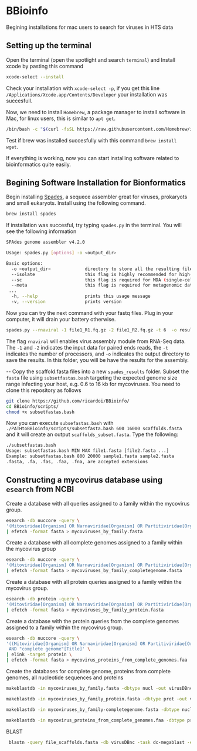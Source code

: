 # BBioinfo
Begining installations for mac users to search for viruses in HTS data

## Setting up the terminal
Open the terminal (open the spotlight and search `terminal`) and Install xcode by pasting this command 
```bash
xcode-select --install
```
Check your installation with `xcode-select -p`, if you get this line `/Applications/Xcode.app/Contents/Developer` your installation was succesfull.

Now, we need to install `Homebrew`, a package manager to install software in Mac, for linux users, this is similar to `apt get`.  
```bash
/bin/bash -c "$(curl -fsSL https://raw.githubusercontent.com/Homebrew/install/HEAD/install.sh)"
```
Test if brew was installed succesfully with this command `brew install wget`. 

If everything is working, now you can start installing software related to bioinformatics quite easily.

## Begining Software Installation for Bionformatics
Begin installing [Spades](http://ablab.github.io/spades/), a sequece assembler great for viruses, prokaryots and small eukaryots. 
Install using the following command.
```bash
brew install spades
```
If installation was succesful, try typing `spades.py` in the terminal.
You will see the following information 
```bash
SPAdes genome assembler v4.2.0

Usage: spades.py [options] -o <output_dir>

Basic options:
  -o <output_dir>             directory to store all the resulting files (required)
  --isolate                   this flag is highly recommended for high-coverage isolate and multi-cell data
  --sc                        this flag is required for MDA (single-cell) data
  --meta                      this flag is required for metagenomic data
 ...
  -h, --help                  prints this usage message
  -v, --version               prints version
```

Now you can try the next command with your fastq files. Plug in your computer, it will drain your battery otherwise.
```bash
spades.py --rnaviral -1 file1_R1.fq.gz -2 file1_R2.fq.gz -t 6  -o results_out
```
The flag `rnaviral` will enables virus assembly module from RNA-Seq data. The `-1` and `-2` indicates the input data for paired ends reads, the `-t` indicates the number of processors, and `-o` indicates the output directory to save the results. In this folder, you will be have the results for the assembly.

--
Copy the scaffold.fasta files into a new `spades_results` folder. Subset the `fasta` file using `subsetfastas.bash` targeting the expected genome size range infecting your host, e.g. 0.6 to 16 kb for mycoviruses.
You need to clone this repository as follows
```bash
git clone https://github.com/ricardoi/BBioinfo/
cd BBioinfo/scripts/
chmod +x subsetfastas.bash
```
Now you can execute `subsefastas.bash` with `./PATHtoBBioinfo/scripts/subsetfasta.bash 600 16000 scaffolds.fasta` and it will create an output `scaffolds_subset.fasta`.
Type the following:
```bash
./subsetfastas.bash
Usage: subsetfastas.bash MIN MAX file1.fasta [file2.fasta ...]
Example: subsetfastas.bash 800 20000 sample1.fasta sample2.fasta
.fasta, .fa, .fas, .faa, .fna, are accepted extensions
```

## Constructing a mycovirus database using `esearch` from NCBI
Create a database with all queries assigned to a family within the mycovirus group.
```bash
esearch -db nuccore -query \
'(Mitoviridae[Organism] OR Narnaviridae[Organism] OR Partitiviridae[Organism] OR Chrysoviridae[Organism] OR Totiviridae[Organism] OR Polymycoviridae[Organism] OR Fusariviridae[Organism] OR Hypoviridae[Organism] OR Endornaviridae[Organism] OR Quadriviridae[Organism] OR Yadokariviridae[Organism] OR Botourmiaviridae[Organism] OR Mymonaviridae[ORGANISM] OR Megabirnaviridae[Organism] OR Alternaviridae[Organism] AND (complete genome[Title]))' \
| efetch -format fasta > mycoviruses_by_family.fasta
```
Create a database with all complete genomes assigned to a family within the mycovirus group
```bash
esearch -db nuccore -query \
'(Mitoviridae[Organism] OR Narnaviridae[Organism] OR Partitiviridae[Organism] OR Chrysoviridae[Organism] OR Totiviridae[Organism] OR Polymycoviridae[Organism] OR Fusariviridae[Organism] OR Hypoviridae[Organism] OR Endornaviridae[Organism] OR Quadriviridae[Organism] OR Yadokariviridae[Organism] OR Botourmiaviridae[Organism] OR Mymonaviridae[ORGANISM] OR Megabirnaviridae[Organism] OR Alternaviridae[Organism] AND (complete genome[Title]))' \
| efetch -format fasta > mycoviruses_by_family_completegenome.fasta
```
Create a database with all protein queries assigned to a family within the mycovirus group.
```bash
esearch -db protein -query \
'(Mitoviridae[Organism] OR Narnaviridae[Organism] OR Partitiviridae[Organism] OR Chrysoviridae[Organism] OR Totiviridae[Organism] OR Polymycoviridae[Organism] OR Fusariviridae[Organism] OR Hypoviridae[Organism] OR Endornaviridae[Organism] OR Quadriviridae[Organism] OR Yadokariviridae[Organism] OR Botourmiaviridae[Organism] OR Mymonaviridae[ORGANISM] OR Megabirnaviridae[Organism] OR Alternaviridae[Organism])' \
| efetch -format fasta > mycoviruses_by_family_protein.fasta
```
Create a database with the protein queries from the complete genomes assigned to a family within the mycovirus group.
```bash
esearch -db nuccore -query \
'((Mitoviridae[Organism] OR Narnaviridae[Organism] OR Partitiviridae[Organism] OR Chrysoviridae[Organism] OR Totiviridae[Organism] OR Polymycoviridae[Organism] OR Fusariviridae[Organism] OR Hypoviridae[Organism] OR Endornaviridae[Organism] OR Quadriviridae[Organism] OR Yadokariviridae[Organism] OR Botourmiaviridae[Organism] OR Mymonaviridae[Organism] OR Megabirnaviridae[Organism] OR Alternaviridae[Organism])) 
 AND "complete genome"[Title]' \
| elink -target protein \
| efetch -format fasta > mycovirus_proteins_from_complete_genomes.faa
```


Create the databases for complete genome, proteins from complete genomes, all nucleotide sequences and proteins
```bash
makeblastdb -in mycoviruses_by_family.fasta -dbtype nucl -out virusDBnc -parse_seqids -hash_index -title "Mycoviruses (nucl)"

makeblastdb -in mycoviruses_by_family_protein.fasta -dbtype prot -out virusDBaa -parse_seqids -hash_index -title "Mycoviruses (aa)"

makeblastdb -in mycoviruses_by_family-completegenome.fasta -dbtype nucl -out virusDBgeno -parse_seqids -hash_index -title "Mycoviruses (geno)"

makeblastdb -in mycovirus_proteins_from_complete_genomes.faa -dbtype prot -out virusDBprot -parse_seqids -hash_index -title "Mycoviruses (prot)"
```

BLAST
```bash
 blastn -query file_scaffolds.fasta -db virusDBnc -task dc-megablast -evalue 1e-5 -max_target_seqs 5 -num_threads 6 -outfmt '6 qseqid sseqid pident length qcovs evalue bitscore staxids sscinames scomnames sskingdoms stitle' -out file_blastn_res.tsv"
```










